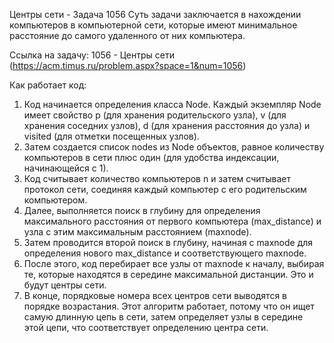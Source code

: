 Центры сети - Задача 1056
Суть задачи заключается в нахождении компьютеров в компьютерной сети, 
которые имеют минимальное расстояние до самого удаленного от них компьютера.

Ссылка на задачу: 1056 - Центры сети (https://acm.timus.ru/problem.aspx?space=1&num=1056)

Как работает код:
1) Код начинается определения класса Node. Каждый экземпляр Node имеет свойство p (для хранения родительского узла), 
v (для хранения соседних узлов), d (для хранения расстояния до узла) и visited (для отметки посещенных узлов).
2) Затем создается список nodes из Node объектов, равное количеству компьютеров в сети 
плюс один (для удобства индексации, начинающейся с 1).
3) Код считывает количество компьютеров n и затем считывает протокол сети, соединяя каждый компьютер с его родительским
компьютером.
4) Далее, выполняется поиск в глубину для определения максимального расстояния от первого компьютера (max_distance) и узла
с этим максимальным расстоянием (maxnode).
5) Затем проводится второй поиск в глубину, начиная с maxnode для определения нового max_distance и соответствующего
maxnode.
6) После этого, код перебирает все узлы от maxnode к началу, выбирая те, которые находятся в середине максимальной
дистанции. Это и будут центры сети.
7) В конце, порядковые номера всех центров сети выводятся в порядке возрастания.
Этот алгоритм работает, потому что он ищет самую длинную цепь в сети, затем определяет узлы в середине этой цепи, что
соответствует определению центра сети.
